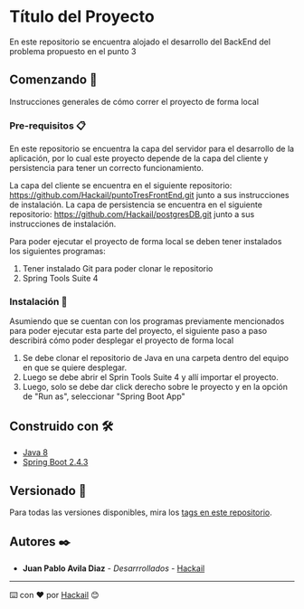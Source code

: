 # Título del Proyecto

En este repositorio se encuentra alojado el desarrollo del BackEnd del problema propuesto en el punto 3

## Comenzando 🚀

Instrucciones generales de cómo correr el proyecto de forma local

### Pre-requisitos 📋

En este repositorio se encuentra la capa del servidor para el desarrollo de la aplicación, por lo cual este proyecto depende de la capa del cliente y persistencia para tener un correcto funcionamiento. 

La capa del cliente se encuentra en el siguiente repositorio: https://github.com/Hackail/puntoTresFrontEnd.git junto a sus instrucciones de instalación.
La capa de persistencia se encuentra en el siguiente repositorio: https://github.com/Hackail/postgresDB.git junto a sus instrucciones de instalación.

Para poder ejecutar el proyecto de forma local se deben tener instalados los siguientes programas:

1. Tener instalado Git para poder clonar le repositorio
2. Spring Tools Suite 4

### Instalación 🔧

Asumiendo que se cuentan con los programas previamente mencionados para poder ejecutar esta parte del proyecto, el siguiente paso a paso describirá cómo poder desplegar el proyecto de forma local

1. Se debe clonar el repositorio de Java en una carpeta dentro del equipo en que se quiere desplegar.
2. Luego se debe abrir el Sprin Tools Suite 4 y allí importar el proyecto.
3. Luego, solo se debe dar click derecho sobre le proyecto y en la opción de "Run as", seleccionar "Spring Boot App"

## Construido con 🛠️

* [Java 8](https://www.java.com/es/download/help/java8.html) 
* [Spring Boot 2.4.3](https://spring.io/learn)

## Versionado 📌

Para todas las versiones disponibles, mira los [tags en este repositorio](https://github.com/Hackail/puntoTresBackend/tags).

## Autores ✒️

* **Juan Pablo Avila Diaz** - *Desarrrollados* - [Hackail](https://github.com/Hackail)

---
⌨️ con ❤️ por [Hackail](https://github.com/Hackail) 😊